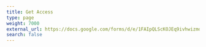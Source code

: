 ```yaml
---
title: Get Access
type: page
weight: 7000
external_url: https://docs.google.com/forms/d/e/1FAIpQLScKOJEq9ivhwizmdazjuhxBII-s-5SUsnerWmyF8VteeeRBhA/viewform
search: false
---
```

